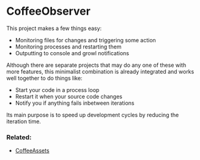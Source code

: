 # CoffeeObserver

This project makes a few things easy:

* Monitoring files for changes and triggering some action
* Monitoring processes and restarting them
* Outputting to console and growl notifications

Although there are separate projects that may do any one of these with more features,
this minimalist combination is already integrated and works well together to do things
like:

* Start your code in a process loop
* Restart it when your source code changes
* Notify you if anything fails inbetween iterations

Its main purpose is to speed up development cycles by reducing the iteration time.

### Related:
* [CoffeeAssets](https://github.com/mikesmullin/coffee-assets)
